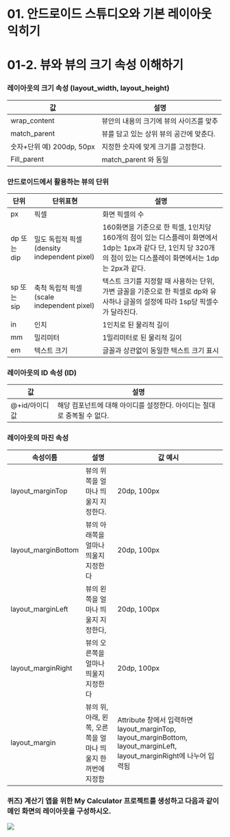 # 01. 안드로이드 스튜디오와 기본 레이아웃 익히기

# 01-2. 뷰와 뷰의 크기 속성 이해하기

### **레이아웃의 크기 속성** **(layout_width, layout_height)**

| 값                        | 설명                                    |
| ------------------------- | --------------------------------------- |
| wrap_content              | 뷰안의 내용의 크기에 뷰의 사이즈를 맞추 |
| match_parent              | 뷰를 담고 있는 상위 뷰의 공간에 맞춘다. |
| 숫자+단위 예) 200dp, 50px | 지정한 숫자에 맞게 크기를 고정한다.     |
| Fill_parent               | match_parent 와 동일                    |



### **안드로이드에서 활용하는 뷰의 단위** 

| 단위        | 단위표현                                     | 설명                                                         |
| ----------- | -------------------------------------------- | ------------------------------------------------------------ |
| px          | 픽셀                                         | 화면 픽셀의 수                                               |
| dp 또는 dip | 밀도 독립적 픽셀 (density independent pixel) | 160화면을 기준으로 한 픽셀, 1인치당 160개의 점이 있는 디스플레이 화면에서 1dp는 1px과 같다 단, 1인치 당 320개의 점이 있는 디스플레이 화면에서는 1dp는 2px과 같다. |
| sp 또는 sip | 축척 독립적 픽셀 (scale independent pixel)   | 텍스트 크기를 지정할 때 사용하는 단위, 가변 글꼴을 기준으로 한 픽셀로 dp와 유사하나 글꼴의 설정에 따라 1sp당 픽셀수가 달라진다. |
| in          | 인치                                         | 1인치로 된 물리적 길이                                       |
| mm          | 밀리미터                                     | 1밀리미터로 된 물리적 길이                                   |
| em          | 텍스트 크기                                  | 글꼴과 상관없이 동일한 텍스트 크기 표시                      |



### **레이아웃의 ID 속성 (ID)**

| 값             | 설명                                                         |
| -------------- | ------------------------------------------------------------ |
| @+id/아이디 값 | 해당 컴포넌트에 대해 아이디를 설정한다. 아이디는 절대로 중복될 수 없다. |



### **레이아웃의 마진 속성**

| 속성이름            | 설명                                                        | 값 예시                                                      |
| ------------------- | ----------------------------------------------------------- | ------------------------------------------------------------ |
| layout_marginTop    | 뷰의 위쪽을 얼마나 띄울지 지정한다.                         | 20dp, 100px                                                  |
| layout_marginBottom | 뷰의 아래쪽을 얼마나 띄울지 지정한다                        | 20dp, 100px                                                  |
| layout_marginLeft   | 뷰의 왼쪽을 얼마나 띄울지 지정한다,                         | 20dp, 100px                                                  |
| layout_marginRight  | 뷰의 오른쪽을 얼마나 띄울지 지정한다                        | 20dp, 100px                                                  |
| layout_margin       | 뷰의 위, 아래, 왼쪽, 오른쪽을 얼마나 띄울지 한꺼번에 지정함 | Attribute 창에서 입력하면 layout_marginTop, layout_marginBottom, layout_marginLeft, layout_marginRight에 나누어 입력됨 |



### 퀴즈) 계산기 앱을 위한 My Calculator 프로젝트를 생성하고 다음과 같이 메인 화면의 레이아웃을 구성하시오.

![](./img/01.png)

